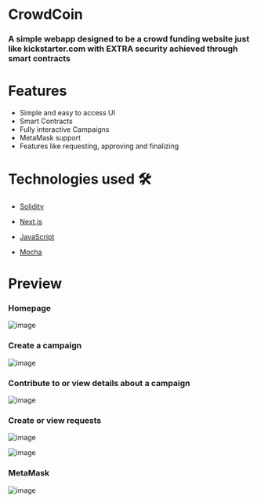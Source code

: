 # CrowdCoin
### A simple webapp designed to be a crowd funding website just like kickstarter.com with EXTRA security achieved through smart contracts

# Features
- Simple and easy to access UI
- Smart Contracts
- Fully interactive Campaigns
- MetaMask support
- Features like requesting, approving and finalizing

# Technologies used 🛠️
- [Solidity](https://soliditylang.org/)
- [Next.js](https://nextjs.org/)
- [JavaScript](https://www.javascript.com/)

- [Mocha](https://mochajs.org/)


# Preview

### Homepage
![image](https://github.com/kalrasarthak/CrowdCoin/assets/74910978/37ab39df-d3f7-468c-baa4-ad31aa8854e7)


### Create a campaign
![image](https://github.com/kalrasarthak/CrowdCoin/assets/74910978/fc2cd489-286c-4044-87b0-e3f01b673b3a)


### Contribute to or view details about a campaign
![image](https://github.com/kalrasarthak/CrowdCoin/assets/74910978/8523113b-37ec-4c47-aa7f-a585d2347be8)

### Create or view requests
![image](https://github.com/kalrasarthak/CrowdCoin/assets/74910978/2eefd3c0-fa02-4a6d-91ae-ebd090919a11)

![image](https://github.com/kalrasarthak/CrowdCoin/assets/74910978/95134b69-7c48-4abe-8145-ab62aa0457cf)

### MetaMask

![image](https://github.com/kalrasarthak/CrowdCoin/assets/74910978/f7967db7-a3cd-49f9-868b-d8b33f4d6748)
